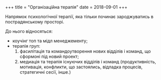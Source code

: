 +++
title = "Організаційна терапія"
date = 2018-09-01
+++

Напрямок психологічної терапії, яка тільки починає зароджуватись в пострадянському просторі.

До нього відносяться: 
- коучінг топ та мідл менеджементу;
- терапія груп:
  1. фасилітація та командоутворення нових відділів і команд, що сформоні під новий проект;
  2. медиація та терапія існуючих відділів і команд (продуктивність, мотивація, конфликти, що застоялись, відладка процесів, стратегичні сесії, інше.)

